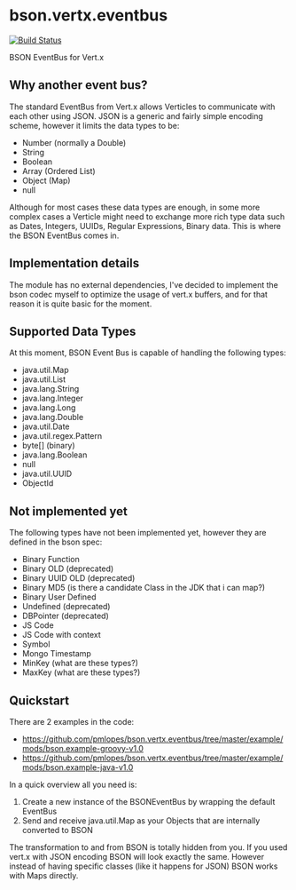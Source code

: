 bson.vertx.eventbus
===================
[![Build Status](https://travis-ci.org/pmlopes/bson.vertx.eventbus.png)](https://travis-ci.org/pmlopes/bson.vertx.eventbus)

BSON EventBus for Vert.x

Why another event bus?
----------------------
The standard EventBus from Vert.x allows Verticles to communicate with each other using JSON. JSON is a generic and fairly
simple encoding scheme, however it limits the data types to be:

* Number (normally a Double)
* String
* Boolean
* Array (Ordered List)
* Object (Map)
* null

Although for most cases these data types are enough, in some more complex cases a Verticle might need to exchange more
rich type data such as Dates, Integers, UUIDs, Regular Expressions, Binary data. This is where the BSON EventBus comes in.

Implementation details
----------------------
The module has no external dependencies, I've decided to implement the bson codec myself to optimize the usage of vert.x
buffers, and for that reason it is quite basic for the moment.

Supported Data Types
--------------------
At this moment, BSON Event Bus is capable of handling the following types:

* java.util.Map
* java.util.List
* java.lang.String
* java.lang.Integer
* java.lang.Long
* java.lang.Double
* java.util.Date
* java.util.regex.Pattern
* byte[] (binary)
* java.lang.Boolean
* null
* java.util.UUID
* ObjectId

Not implemented yet
-------------------
The following types have not been implemented yet, however they are defined in the bson spec:

* Binary Function
* Binary OLD (deprecated)
* Binary UUID OLD (deprecated)
* Binary MD5 (is there a candidate Class in the JDK that i can map?)
* Binary User Defined
* Undefined (deprecated)
* DBPointer (deprecated)
* JS Code
* JS Code with context
* Symbol
* Mongo Timestamp
* MinKey (what are these types?)
* MaxKey (what are these types?)

Quickstart
----------
There are 2 examples in the code:

* https://github.com/pmlopes/bson.vertx.eventbus/tree/master/example/mods/bson.example-groovy-v1.0
* https://github.com/pmlopes/bson.vertx.eventbus/tree/master/example/mods/bson.example-java-v1.0

In a quick overview all you need is:

1. Create a new instance of the BSONEventBus by wrapping the default EventBus
2. Send and receive java.util.Map as your Objects that are internally converted to BSON

The transformation to and from BSON is totally hidden from you. If you used vert.x with JSON encoding BSON will look
exactly the same. However instead of having specific classes (like it happens for JSON) BSON works with Maps directly.
